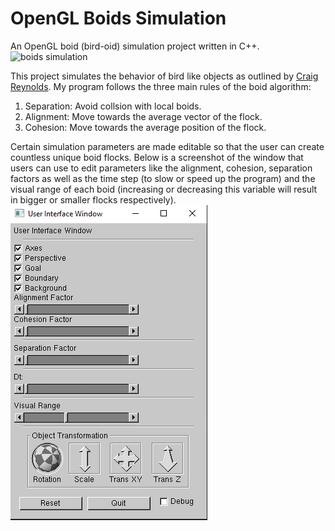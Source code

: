 # OpenGL Boids Simulation
An OpenGL boid (bird-oid) simulation project written in C++.
![boids simulation](./Images/boids_running.gif)

This project simulates the behavior of bird like objects as outlined by [Craig Reynolds](http://www.red3d.com/cwr/).
My program follows the three main rules of the boid algorithm:

1. Separation: Avoid collsion with local boids.
2. Alignment: Move towards the average vector of the flock.
3. Cohesion: Move towards the average position of the flock.

Certain simulation parameters are made editable so that the user can create countless unique boid flocks. Below is a screenshot of the window that users can use to edit parameters like the alignment, cohesion, separation factors as well as the time step (to slow or speed up the program) and the visual range of each boid (increasing or decreasing this variable will result in bigger or smaller flocks respectively).
![user interface window](./Images/edit_window.PNG)

